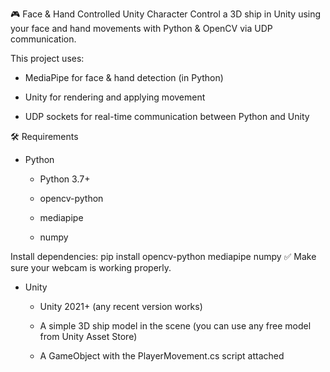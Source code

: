 🎮 Face & Hand Controlled Unity Character
Control a 3D ship in Unity using your face and hand movements with Python & OpenCV via UDP communication.

This project uses:

- MediaPipe for face & hand detection (in Python)

- Unity for rendering and applying movement

- UDP sockets for real-time communication between Python and Unity

🛠 Requirements
- Python
  - Python 3.7+

  - opencv-python

  - mediapipe

  - numpy

Install dependencies: pip install opencv-python mediapipe numpy
✅ Make sure your webcam is working properly.

- Unity
  - Unity 2021+ (any recent version works)

  - A simple 3D ship model in the scene (you can use any free model from Unity Asset Store)

  - A GameObject with the PlayerMovement.cs script attached
